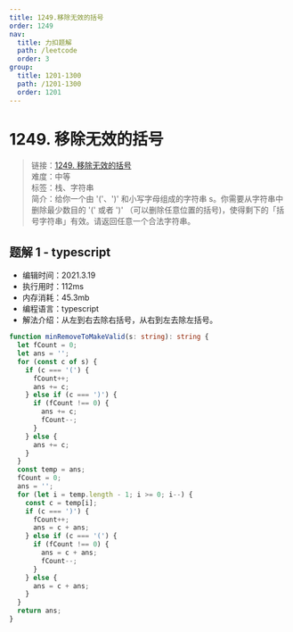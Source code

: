 ```yaml
---
title: 1249.移除无效的括号
order: 1249
nav:
  title: 力扣题解
  path: /leetcode
  order: 3
group:
  title: 1201-1300
  path: /1201-1300
  order: 1201
---
```


# 1249. 移除无效的括号

> 链接：[1249. 移除无效的括号](https://leetcode-cn.com/problems/minimum-remove-to-make-valid-parentheses/)  
> 难度：中等  
> 标签：栈、字符串  
> 简介：给你一个由 '('、')' 和小写字母组成的字符串 s。你需要从字符串中删除最少数目的 '(' 或者 ')' （可以删除任意位置的括号)，使得剩下的「括号字符串」有效。请返回任意一个合法字符串。

## 题解 1 - typescript

- 编辑时间：2021.3.19
- 执行用时：112ms
- 内存消耗：45.3mb
- 编程语言：typescript
- 解法介绍：从左到右去除右括号，从右到左去除左括号。

```typescript
function minRemoveToMakeValid(s: string): string {
  let fCount = 0;
  let ans = '';
  for (const c of s) {
    if (c === '(') {
      fCount++;
      ans += c;
    } else if (c === ')') {
      if (fCount !== 0) {
        ans += c;
        fCount--;
      }
    } else {
      ans += c;
    }
  }
  const temp = ans;
  fCount = 0;
  ans = '';
  for (let i = temp.length - 1; i >= 0; i--) {
    const c = temp[i];
    if (c === ')') {
      fCount++;
      ans = c + ans;
    } else if (c === '(') {
      if (fCount !== 0) {
        ans = c + ans;
        fCount--;
      }
    } else {
      ans = c + ans;
    }
  }
  return ans;
}
```
